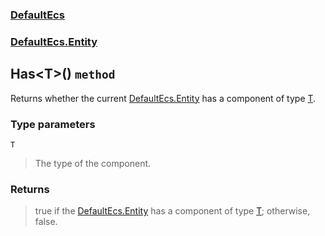 ### [DefaultEcs](./DefaultEcs.md 'DefaultEcs')
### [DefaultEcs.Entity](./DefaultEcs-Entity.md 'DefaultEcs.Entity')
## Has&lt;T&gt;() `method`
Returns whether the current [DefaultEcs.Entity](./DefaultEcs-Entity.md 'DefaultEcs.Entity') has a component of type [T](#DefaultEcs-Entity-Has-T-()-T 'DefaultEcs.Entity.Has&lt;T&gt;().T').
### Type parameters

<a name='DefaultEcs-Entity-Has-T-()-T'></a>
`T`
>The type of the component.
### Returns
>true if the [DefaultEcs.Entity](./DefaultEcs-Entity.md 'DefaultEcs.Entity') has a component of type [T](#DefaultEcs-Entity-Has-T-()-T 'DefaultEcs.Entity.Has&lt;T&gt;().T'); otherwise, false.
